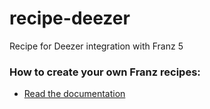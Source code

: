 # recipe-deezer
Recipe for Deezer integration with Franz 5

### How to create your own Franz recipes:
* [Read the documentation](https://github.com/meetfranz/plugins)
